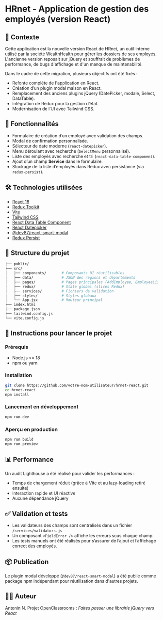# HRnet - Application de gestion des employés (version React)

## 🧩 Contexte

Cette application est la nouvelle version React de HRnet, un outil interne utilisé par la société WealthHealth pour gérer les dossiers de ses employés. L'ancienne version reposait sur jQuery et souffrait de problèmes de performance, de bugs d'affichage et d'un manque de maintenabilité.

Dans le cadre de cette migration, plusieurs objectifs ont été fixés :

- Refonte complète de l'application en React.
- Création d’un plugin modal maison en React.
- Remplacement des anciens plugins jQuery (DatePicker, modale, Select, DataTable).
- Intégration de Redux pour la gestion d’état.
- Modernisation de l’UI avec Tailwind CSS.

## 🚀 Fonctionnalités

- Formulaire de création d’un employé avec validation des champs.
- Modal de confirmation personnalisée.
- Sélecteur de date moderne (`react-datepicker`).
- Menu déroulant avec recherche (`SelectMenu` personnalisé).
- Liste des employés avec recherche et tri (`react-data-table-component`).
- Ajout d’un champ **Service** dans le formulaire.
- Stockage de la liste d’employés dans Redux avec persistance (via `redux-persist`).

## 🛠️ Technologies utilisées

- [React 18](https://react.dev/)
- [Redux Toolkit](https://redux-toolkit.js.org/)
- [Vite](https://vitejs.dev/)
- [Tailwind CSS](https://tailwindcss.com/)
- [React Data Table Component](https://www.npmjs.com/package/react-data-table-component)
- [React Datepicker](https://reactdatepicker.com/)
- [@dev87/react-smart-modal](https://www.npmjs.com/package/@dev87/react-smart-modal)
- [Redux Persist](https://github.com/rt2zz/redux-persist)

## 📁 Structure du projet

```bash
├── public/
├── src/
│   ├── components/       # Composants UI réutilisables
│   ├── data/             # JSON des régions et départements
│   ├── pages/            # Pages principales (AddEmployee, EmployeeList)
│   ├── redux/            # State global (slices Redux)
│   ├── services/         # Fichiers de validation
│   ├── styles/           # Styles globaux
│   └── App.jsx           # Routeur principal
├── index.html
├── package.json
├── tailwind.config.js
└── vite.config.js
```

## 🧪 Instructions pour lancer le projet

### Prérequis

- Node.js >= 18
- npm ou yarn

### Installation

```bash
git clone https://github.com/votre-nom-utilisateur/hrnet-react.git
cd hrnet-react
npm install
```

### Lancement en développement

```bash
npm run dev
```

### Aperçu en production

```bash
npm run build
npm run preview
```

## 📊 Performance

Un audit Lighthouse a été réalisé pour valider les performances :

- Temps de chargement réduit (grâce à Vite et au lazy-loading retiré ensuite)
- Interaction rapide et UI réactive
- Aucune dépendance jQuery

## ✅ Validation et tests

- Les validateurs des champs sont centralisés dans un fichier `/services/validators.js`
- Un composant `<FieldError />` affiche les erreurs sous chaque champ.
- Les tests manuels ont été réalisés pour s’assurer de l’ajout et l’affichage correct des employés.

## 📦 Publication

Le plugin modal développé (`@dev87/react-smart-modal`) a été publié comme package npm indépendant pour réutilisation dans d'autres projets.

## 🧑‍💻 Auteur

Antonin N.
Projet OpenClassrooms : _Faites passer une librairie jQuery vers React_
